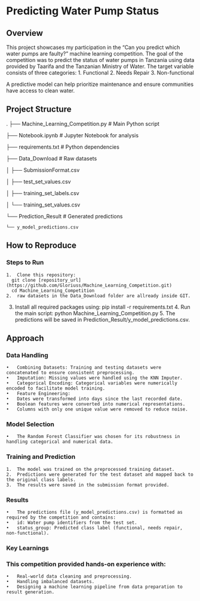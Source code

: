 # Predicting Water Pump Status

## Overview
This project showcases my participation in the “Can you predict which water pumps are faulty?” machine learning competition. The goal of the competition was to predict the status of water pumps in Tanzania using data provided by Taarifa and the Tanzanian Ministry of Water. The target variable consists of three categories:
	1.	Functional
	2.	Needs Repair
	3.	Non-functional

A predictive model can help prioritize maintenance and ensure communities have access to clean water.

## Project Structure
.
├── Machine_Learning_Competition.py  # Main Python script

├── Notebook.ipynb                  # Jupyter Notebook for analysis

├── requirements.txt                # Python dependencies

├── Data_Download                   # Raw datasets

│   ├── SubmissionFormat.csv

│   ├── test_set_values.csv

│   ├── training_set_labels.csv

│   └── training_set_values.csv

└── Prediction_Result               # Generated predictions

    └── y_model_predictions.csv

## How to Reproduce

### Steps to Run
	1.	Clone this repository:
      git clone [repository_url](https://github.com/Gloriuss/Machine_Learning_Competition.git)
      cd Machine_Learning_Competition
 	2.	raw datasets in the Data_Download folder are allready inside GIT.
  3.  Install all required packages using:
      pip install -r requirements.txt
	4.	Run the main script:
      python Machine_Learning_Competition.py
 	5.	The predictions will be saved in Prediction_Result/y_model_predictions.csv.

## Approach

### Data Handling

	•	Combining Datasets: Training and testing datasets were concatenated to ensure consistent preprocessing.
	•	Imputation: Missing values were handled using the KNN Imputer.
	•	Categorical Encoding: Categorical variables were numerically encoded to facilitate model training.
	•	Feature Engineering:
	•	Dates were transformed into days since the last recorded date.
	•	Boolean features were converted into numerical representations.
	•	Columns with only one unique value were removed to reduce noise.

### Model Selection

	•	The Random Forest Classifier was chosen for its robustness in handling categorical and numerical data.

### Training and Prediction

	1.	The model was trained on the preprocessed training dataset.
	2.	Predictions were generated for the test dataset and mapped back to the original class labels.
	3.	The results were saved in the submission format provided.

### Results

	•	The predictions file (y_model_predictions.csv) is formatted as required by the competition and contains:
	•	id: Water pump identifiers from the test set.
	•	status_group: Predicted class label (functional, needs repair, non-functional).

### Key Learnings

### This competition provided hands-on experience with:
	•	Real-world data cleaning and preprocessing.
	•	Handling imbalanced datasets.
	•	Designing a machine learning pipeline from data preparation to result generation.
